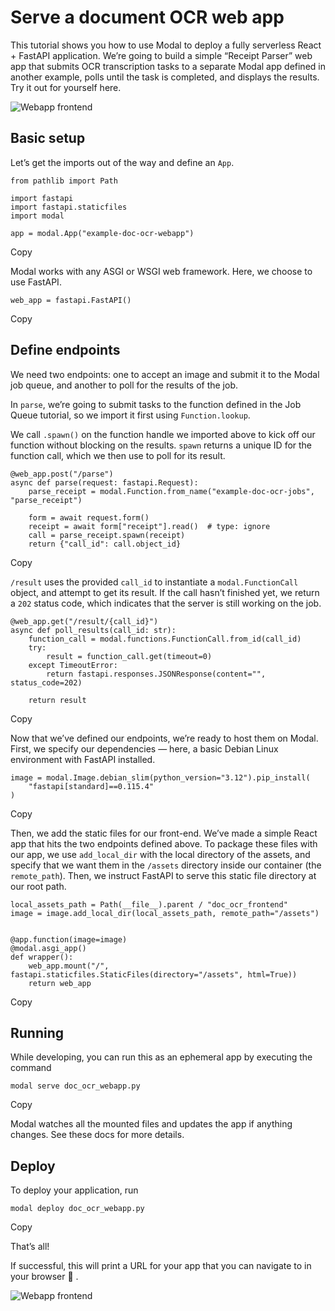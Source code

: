 # Serve a document OCR web app

This tutorial shows you how to use Modal to deploy a fully serverless React \+
FastAPI application. We’re going to build a simple “Receipt Parser” web app
that submits OCR transcription tasks to a separate Modal app defined in
another example, polls until the task is completed, and displays the results.
Try it out for yourself here.

![Webapp frontend](https://modal-cdn.com/doc_ocr_frontend.jpg)

## Basic setup

Let’s get the imports out of the way and define an `App`.

    
    
    from pathlib import Path
    
    import fastapi
    import fastapi.staticfiles
    import modal
    
    app = modal.App("example-doc-ocr-webapp")

Copy

Modal works with any ASGI or WSGI web framework. Here, we choose to use
FastAPI.

    
    
    web_app = fastapi.FastAPI()

Copy

## Define endpoints

We need two endpoints: one to accept an image and submit it to the Modal job
queue, and another to poll for the results of the job.

In `parse`, we’re going to submit tasks to the function defined in the Job
Queue tutorial, so we import it first using `Function.lookup`.

We call `.spawn()` on the function handle we imported above to kick off our
function without blocking on the results. `spawn` returns a unique ID for the
function call, which we then use to poll for its result.

    
    
    @web_app.post("/parse")
    async def parse(request: fastapi.Request):
        parse_receipt = modal.Function.from_name("example-doc-ocr-jobs", "parse_receipt")
    
        form = await request.form()
        receipt = await form["receipt"].read()  # type: ignore
        call = parse_receipt.spawn(receipt)
        return {"call_id": call.object_id}

Copy

`/result` uses the provided `call_id` to instantiate a `modal.FunctionCall`
object, and attempt to get its result. If the call hasn’t finished yet, we
return a `202` status code, which indicates that the server is still working
on the job.

    
    
    @web_app.get("/result/{call_id}")
    async def poll_results(call_id: str):
        function_call = modal.functions.FunctionCall.from_id(call_id)
        try:
            result = function_call.get(timeout=0)
        except TimeoutError:
            return fastapi.responses.JSONResponse(content="", status_code=202)
    
        return result

Copy

Now that we’ve defined our endpoints, we’re ready to host them on Modal.
First, we specify our dependencies — here, a basic Debian Linux environment
with FastAPI installed.

    
    
    image = modal.Image.debian_slim(python_version="3.12").pip_install(
        "fastapi[standard]==0.115.4"
    )

Copy

Then, we add the static files for our front-end. We’ve made a simple React app
that hits the two endpoints defined above. To package these files with our
app, we use `add_local_dir` with the local directory of the assets, and
specify that we want them in the `/assets` directory inside our container (the
`remote_path`). Then, we instruct FastAPI to serve this static file directory
at our root path.

    
    
    local_assets_path = Path(__file__).parent / "doc_ocr_frontend"
    image = image.add_local_dir(local_assets_path, remote_path="/assets")
    
    
    @app.function(image=image)
    @modal.asgi_app()
    def wrapper():
        web_app.mount("/", fastapi.staticfiles.StaticFiles(directory="/assets", html=True))
        return web_app

Copy

## Running

While developing, you can run this as an ephemeral app by executing the
command

    
    
    modal serve doc_ocr_webapp.py

Copy

Modal watches all the mounted files and updates the app if anything changes.
See these docs for more details.

## Deploy

To deploy your application, run

    
    
    modal deploy doc_ocr_webapp.py

Copy

That’s all!

If successful, this will print a URL for your app that you can navigate to in
your browser 🎉 .

![Webapp frontend](https://modal-cdn.com/doc_ocr_frontend.jpg)

